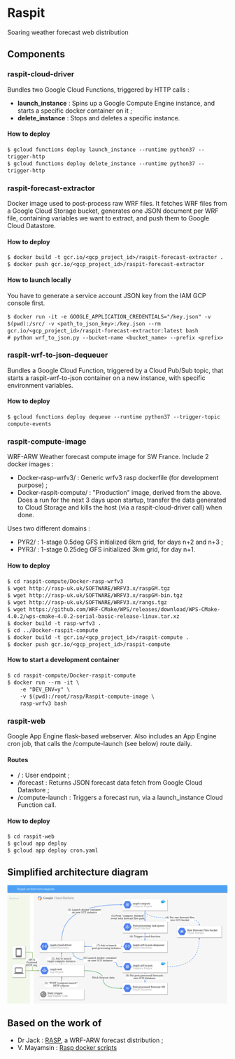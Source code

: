 # Raspit

Soaring weather forecast web distribution

## Components

### raspit-cloud-driver

Bundles two Google Cloud Functions, triggered by HTTP calls :
* **launch_instance** : Spins up a Google Compute Engine instance, and starts a specific docker container on it ;
* **delete_instance** : Stops and deletes a specific instance. 

#### How to deploy
```shell
$ gcloud functions deploy launch_instance --runtime python37 --trigger-http
$ gcloud functions deploy delete_instance --runtime python37 --trigger-http
```

### raspit-forecast-extractor

Docker image used to post-process raw WRF files. It fetches WRF files from a Google
Cloud Storage bucket, generates one JSON document per WRF file, containing variables
we want to extract, and push them to Google Cloud Datastore.

#### How to deploy
```shell
$ docker build -t gcr.io/<gcp_project_id>/raspit-forecast-extractor .
$ docker push gcr.io/<gcp_project_id>/raspit-forecast-extractor
```

#### How to launch locally

You have to generate a service account JSON key from the IAM GCP console first.

```shell
$ docker run -it -e GOOGLE_APPLICATION_CREDENTIALS="/key.json" -v $(pwd):/src/ -v <path_to_json_key>:/key.json --rm gcr.io/<gcp_project_id>/raspit-forecast-extractor:latest bash
# python wrf_to_json.py --bucket-name <bucket_name> --prefix <prefix>
```

### raspit-wrf-to-json-dequeuer

Bundles a Google Cloud Function, triggered by a Cloud Pub/Sub topic, that
starts a raspit-wrf-to-json container on a new instance, with specific
environment variables.

#### How to deploy
```shell
$ gcloud functions deploy dequeue --runtime python37 --trigger-topic compute-events
```

### raspit-compute-image

WRF-ARW Weather forecast compute image for SW France. Include 2 docker images :
* Docker-rasp-wrfv3/ : Generic wrfv3 rasp dockerfile (for development purpose) ;
* Docker-raspit-compute/ : "Production" image, derived from the above. Does a run for the next 3 days upon startup, transfer the data generated to Cloud Storage and kills the host (via a raspit-cloud-driver call) when done.

Uses two different domains :
* PYR2/ : 1-stage 0.5deg GFS initialized 6km grid, for days n+2 and n+3 ;
* PYR3/ : 1-stage 0.25deg GFS initialized 3km grid, for day n+1.

#### How to deploy
```shell
$ cd raspit-compute/Docker-rasp-wrfv3
$ wget http://rasp-uk.uk/SOFTWARE/WRFV3.x/raspGM.tgz
$ wget http://rasp-uk.uk/SOFTWARE/WRFV3.x/raspGM-bin.tgz
$ wget http://rasp-uk.uk/SOFTWARE/WRFV3.x/rangs.tgz
$ wget https://github.com/WRF-CMake/WPS/releases/download/WPS-CMake-4.0.2/wps-cmake-4.0.2-serial-basic-release-linux.tar.xz
$ docker build -t rasp-wrfv3 .
$ cd ../Docker-raspit-compute
$ docker build -t gcr.io/<gcp_project_id>/raspit-compute .
$ docker push gcr.io/<gcp_project_id>/raspit-compute
```

#### How to start a development container

```
$ cd raspit-compute/Docker-raspit-compute
$ docker run --rm -it \
    -e "DEV_ENV=y" \
    -v $(pwd):/root/rasp/Raspit-compute-image \
    rasp-wrfv3 bash
```

### raspit-web

Google App Engine flask-based webserver. Also includes an App Engine cron job, that calls the /compute-launch (see below) route daily.

#### Routes

* / : User endpoint ;
* /forecast : Returns JSON forecast data fetch from Google Cloud Datastore ;
* /compute-launch : Triggers a forecast run, via a launch_instance Cloud Function call.

#### How to deploy

```
$ cd raspit-web
$ gcloud app deploy
$ gcloud app deploy cron.yaml
```

## Simplified architecture diagram

![raspit architecture diagram](raspit_architecture_diagram.png)

## Based on the work of

* Dr Jack : [RASP](http://www.drjack.info/RASP/), a WRF-ARW forecast distribution ;
* V. Mayamsin : [Rasp docker scripts](https://github.com/wargoth/rasp-docker-script)

